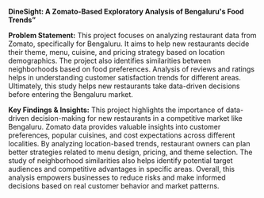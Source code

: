**DineSight: A Zomato-Based Exploratory Analysis of Bengaluru's Food Trends”**

**Problem Statement:**
This project focuses on analyzing restaurant data from Zomato, specifically for Bengaluru.
It aims to help new restaurants decide their theme, menu, cuisine, and pricing strategy based on location demographics.
The project also identifies similarities between neighborhoods based on food preferences.
Analysis of reviews and ratings helps in understanding customer satisfaction trends for different areas.
Ultimately, this study helps new restaurants take data-driven decisions before entering the Bengaluru market.


**Key Findings & Insights:**
This project highlights the importance of data-driven decision-making for new restaurants in a competitive market like Bengaluru.
Zomato data provides valuable insights into customer preferences, popular cuisines, and cost expectations across different localities.
By analyzing location-based trends, restaurant owners can plan better strategies related to menu design, pricing, and theme selection.
The study of neighborhood similarities also helps identify potential target audiences and competitive advantages in specific areas.
Overall, this analysis empowers businesses to reduce risks and make informed decisions based on real customer behavior and market patterns.
